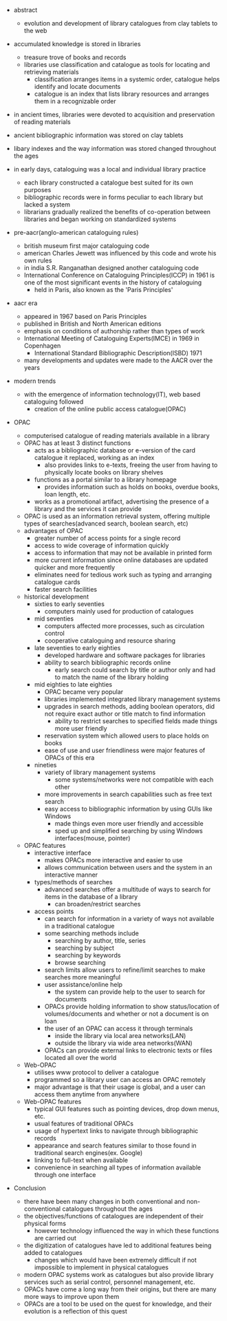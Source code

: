 - abstract
	- evolution and development of library catalogues from clay tablets to the web
- accumulated knowledge is stored in libraries
	- treasure trove of books and records
	- libraries use classification and catalogue as tools for locating and retrieving materials
		- classification arranges items in a systemic order, catalogue helps identify and locate documents
		- catalogue is an index that lists library resources and arranges them in a recognizable order
- in ancient times, libraries were devoted to acquisition and preservation of reading materials
- ancient bibliographic information was stored on clay tablets
- libary indexes and the way information was stored changed throughout the ages

- in early days, cataloguing was a local and individual library practice
	- each library constructed a catalogue best suited for its own purposes
	- bibliographic records were in forms peculiar to each library but lacked a system
	- librarians gradually realized the benefits of co-operation between libraries and began working on standardized systems
- pre-aacr(anglo-american cataloguing rules)
	- british museum first major cataloguing code
	- american Charles Jewett was influenced by this code and wrote his own rules
	- in india S.R. Ranganathan designed another cataloguing code
	- International Conference on Cataloguing Principles(ICCP) in 1961 is one of the most significant events in the history of cataloguing
		- held in Paris, also known as the 'Paris Principles'
- aacr era
	- appeared in 1967 based on Paris Principles
	- published in British and North American editions
	- emphasis on conditions of authorship rather than types of work
	- International Meeting of Cataloguing Experts(IMCE) in 1969 in Copenhagen
		- International Standard Bibliographic Description(ISBD) 1971
	- many developments and updates were made to the AACR over the years
- modern trends
	- with the emergence of information technology(IT), web based cataloguing followed
		- creation of the online public access catalogue(OPAC)
- OPAC
	- computerised catalogue of reading materials available in a library
	- OPAC has at least 3 distinct functions
		- acts as a bibliographic database or e-version of the card catalogue it replaced, working as an index
			- also provides links to e-texts, freeing the user from having to physically locate books on library shelves
		- functions as a portal similar to a library homepage
			- provides information such as holds on books, overdue books, loan length, etc.
		- works as a promotional artifact, advertising the presence of a library and the services it can provide
	- OPAC is used as an information retrieval system, offering multiple types of searches(advanced search, boolean search, etc)
	- advantages of OPAC
		- greater number of access points for a single record
		- access to wide coverage of information quickly
		- access to information that may not be available in printed form
		- more current information since online databases are updated quicker and more frequently
		- eliminates need for tedious work such as typing and arranging catalogue cards
		- faster search facilities
	- historical development
		- sixties to early seventies
			- computers mainly used for production of catalogues
		- mid seventies
			- computers affected more processes, such as circulation control
			- cooperative cataloguing and resource sharing
		- late seventies to early eighties
			- developed hardware and software packages for libraries
			- ability to search bibliographic records online
				- early search could search by title or author only and had to match the name of the library holding
		- mid eighties to late eighties
			- OPAC became very popular
			- libraries implemented integrated library management systems
			- upgrades in search methods, adding boolean operators, did not require exact author or title match to find information
				- ability to restrict searches to specified fields made things more user friendly
			- reservation system which allowed users to place holds on books
			- ease of use and user friendliness were major features of OPACs of this era
		- nineties
			- variety of library management systems
				- some systems/networks were not compatible with each other
			- more improvements in search capabilities such as free text search
			- easy access to bibliographic information by using GUIs like Windows
				- made things even more user friendly and accessible
				- sped up and simplified searching by using Windows interfaces(mouse, pointer)
	- OPAC features
		- interactive interface
			- makes OPACs more interactive and easier to use
			- allows communication between users and the system in an interactive manner
		- types/methods of searches
			- advanced searches offer a multitude of ways to search for items in the database of a library
				- can broaden/restrict searches
		- access points
			- can search for information in a variety of ways not available in a traditional catalogue
			- some searching methods include
				- searching by author, title, series
				- searching by subject
				- searching by keywords
				- browse searching
			- search limits allow users to refine/limit searches to make searches more meaningful
			- user assistance/online help 
				- the system can provide help to the user to search for documents
			- OPACs provide holding information to show status/location of volumes/documents and whether or not a document is on loan
			- the user of an OPAC can access it through terminals
				- inside the library via local area networks(LAN)
				- outside the library via wide area networks(WAN)
			- OPACs can provide external links to electronic texts or files located all over the world
	- Web-OPAC
		- utilises www protocol to deliver a catalogue
		- programmed so a library user can access an OPAC remotely
		- major advantage is that their usage is global, and a user can access them anytime from anywhere
	- Web-OPAC features
		- typical GUI features such as pointing devices, drop down menus, etc.
		- usual features of traditional OPACs
		- usage of hypertext links to navigate through bibliographic records
		- appearance and search features similar to those found in traditional search engines(ex. Google)
		- linking to full-text when available
		- convenience in searching all types of information available through one interface
- Conclusion
	- there have been many changes in both conventional and non-conventional catalogues throughout the ages
	- the objectives/functions of catalogues are independent of their physical forms
		- however technology influenced the way in which these functions are carried out
	- the digitization of catalogues have led to additional features being added to catalogues
		- changes which would have been extremely difficult if not impossible to implement in physical catalogues
	- modern OPAC systems work as catalogues but also provide library services such as serial control, personnel management, etc.
	- OPACs have come a long way from their origins, but there are many more ways to improve upon them
	- OPACs are a tool to be used on the quest for knowledge, and their evolution is a reflection of this quest